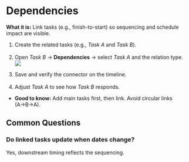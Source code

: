 # Dependencies

<p><strong>What it is:</strong> Link tasks (e.g., finish-to-start) so sequencing and schedule impact are visible.</p>
  <ol>
    <li>Create the related tasks (e.g., <em>Task A</em> and <em>Task B</em>).</li>
    <br>
    <li>Open <em>Task B</em> → <strong>Dependencies</strong> → select <em>Task A</em> and the relation type.</li>
     <div class="intercom-container"><img src="/assets/img/teams-pro/gantt-chart-pro/gantt-5.png"></div><p class="no-margin"></p>
    <li>Save and verify the connector on the timeline.</li>
    <br>
    <li>Adjust <em>Task A</em> to see how <em>Task B</em> responds.</li>
  </ol>
  <ul>
    <li><strong>Good to know:</strong> Add main tasks first, then link. Avoid circular links (A→B→A).</li>
  </ul>
  
  ## Common Questions
  ### Do linked tasks update when dates change?
  Yes, downstream timing reflects the sequencing.


<Intercom />
<Hubspot />
<Clarity />
<GoogleAnalytics />
